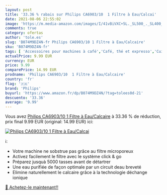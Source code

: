 ```yaml
---
layout: post
title: '33.36 % rabais sur Philips CA6903/10  1 Filtre à Eau/Calcai'
date: 2021-08-06 22:55:02
image: 'https://m.media-amazon.com/images/I/41vBiVXC+5L._SL500_._SL400_.jpg'
comments: true
category: ofertas
author: 'tole.es'
slug: 'B074M9DZ4N-fr Philips CA6903/10 1 Filtre à Eau/Calcaire'
sku: 'B074M9DZ4N-fr'
tags: [ 'Accessoires pour machines à café','Café, thé et expresso','Cuisine et Maison','Produits dentretien pour machines à café','Produits détartrant pour machines à café','philips', ]
actualPrice: 9.99 EUR
currency: EUR
price: 9.99
comparePrice: 14.99 EUR
prodname: 'Philips CA6903/10  1 Filtre à Eau/Calcaire'
country: 'fr'
flag: '🇫🇷'
brand: 'Philips'
buyurl: 'https://www.amazon.fr/dp/B074M9DZ4N/?tag=tolees0d-21'
descuento: '33.36'
average: '9.99'
---
```


Vous avez [Philips CA6903/10  1 Filtre à Eau/Calcaire](https://www.amazon.fr/dp/B074M9DZ4N/?tag=tolees0d-21)  à  33.36 % de réduction, prix final  9.99 EUR (original: 14.99 EUR) ici:

[![Philips CA6903/10  1 Filtre à Eau/Calcai](https://m.media-amazon.com/images/I/41vBiVXC+5L._SL500_._SL400_.jpg)](https://www.amazon.fr/dp/B074M9DZ4N/?tag=tolees0d-21)

ℹ️:

- Votre machine ne sobstrue pas grâce au filtre microporeux
- Activez facilement le filtre avec le système click & go
- Préparez jusquà 5000 tasses avant de détartrer
- Une eau purifiée de façon optimale par un circuit deau breveté
- Elimine naturellement le calcaire grâce à la technologie déchange ionique

[🛒 Achetez-le maintenant!!](https://www.amazon.fr/dp/B074M9DZ4N/?tag=tolees0d-21)
